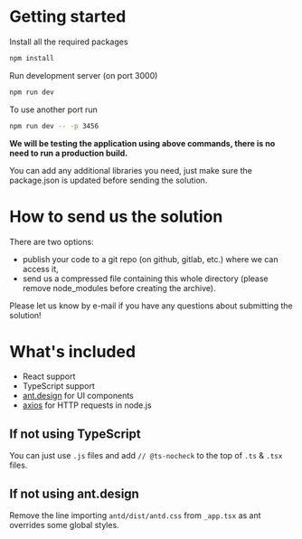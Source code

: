 # Getting started

Install all the required packages

```bash
npm install
```

Run development server (on port 3000)

```bash
npm run dev
```

To use another port run

```bash
npm run dev -- -p 3456
```

**We will be testing the application using above commands,
there is no need to run a production build.**

You can add any additional libraries you need, just make sure the package.json is updated before sending the solution.

# How to send us the solution

There are two options:

- publish your code to a git repo (on github, gitlab, etc.) where we can access it,
- send us a compressed file containing this whole directory (please remove node_modules before creating the archive).

Please let us know by e-mail if you have any questions about submitting the solution!

# What's included

- React support
- TypeScript support
- [ant.design](https://ant.design/) for UI components
- [axios](https://github.com/axios/axios/) for HTTP requests in node.js

## If not using TypeScript

You can just use `.js` files and add `// @ts-nocheck` to the top of `.ts` & `.tsx` files.

## If not using ant.design

Remove the line importing `antd/dist/antd.css` from `_app.tsx` as ant overrides some global styles.
